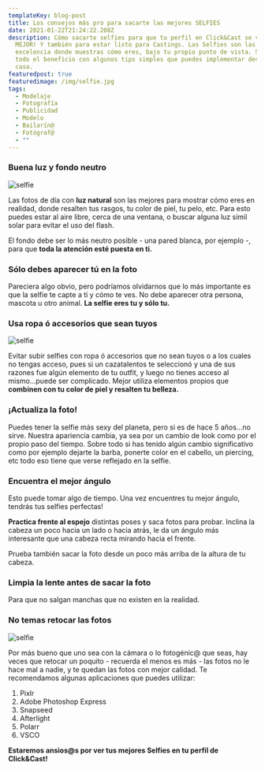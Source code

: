 ```yaml
---
templateKey: blog-post
title: Los consejos más pro para sacarte las mejores SELFIES
date: 2021-01-22T21:24:22.208Z
description: Cómo sacarte selfies para que tu perfil en Click&Cast se vea DE LO
  MEJOR! Y también para estar listo para Castings. Las Selfies son las fotos por
  excelencia donde muestras cómo eres, bajo tu propio punto de vista. Sácale
  todo el beneficio con algunos tips simples que puedes implementar desde tu
  casa.
featuredpost: true
featuredimage: /img/selfie.jpg
tags:
  - Modelaje
  - Fotografía
  - Publicidad
  - Modelo
  - Bailarín@
  - Fotógraf@
  - ""
---
```

<!--StartFragment-->

### Buena luz y fondo neutro

![selfie](/img/selfie-1.jpg)

<!--StartFragment-->

Las fotos de día con **luz natural** son las mejores para mostrar cómo eres en realidad, donde resalten tus rasgos, tu color de piel, tu pelo, etc. Para esto puedes estar al aire libre, cerca de una ventana, o buscar alguna luz símil solar para evitar el uso del flash.

El fondo debe ser lo más neutro posible - una pared blanca, por ejemplo -, para que **toda la atención esté puesta en ti.**

### Sólo debes aparecer tú en la foto

Pareciera algo obvio, pero podríamos olvidarnos que lo más importante es que la selfie te capte a ti y cómo te ves. No debe aparecer otra persona, mascota u otro animal. **La selfie eres tu y sólo tu.**

### **Usa ropa ó accesorios que sean tuyos**

![selfie](/img/selfie-2.jpg)

<!--StartFragment-->

Evitar subir selfies con ropa ó accesorios que no sean tuyos o a los cuales no tengas acceso, pues si un cazatalentos te seleccionó y una de sus razones fue algún elemento de tu outfit, y luego no tienes acceso al mismo...puede ser complicado. Mejor utiliza elementos propios que **combinen con tu color de piel y resalten tu belleza.**

### **¡Actualiza la foto!**

Puedes tener la selfie más sexy del planeta, pero si es de hace 5 años...no sirve. Nuestra apariencia cambia, ya sea por un cambio de look como por el propio paso del tiempo. Sobre todo si has tenido algún cambio significativo como por ejemplo dejarte la barba, ponerte color en el cabello, un piercing, etc todo eso tiene que verse reflejado en la selfie.

### **Encuentra el mejor ángulo**

Esto puede tomar algo de tiempo. Una vez encuentres tu mejor ángulo, tendrás tus selfies perfectas!

**Practica frente al espejo** distintas poses y saca fotos para probar. Inclina la cabeza un poco hacia un lado o hacia atrás, le da un ángulo más interesante que una cabeza recta mirando hacia el frente.

Prueba también sacar la foto desde un poco más arriba de la altura de tu cabeza.

### **Limpia la lente antes de sacar la foto**

Para que no salgan manchas que no existen en la realidad.

### **No temas retocar las fotos**

![selfie](/img/selfie-3.jpg)

Por más bueno que uno sea con la cámara o lo fotogénic@ que seas, hay veces que retocar un poquito - recuerda el menos es más - las fotos no le hace mal a nadie, y te quedan las fotos con mejor calidad. Te recomendamos algunas aplicaciones que puedes utilizar:

1. Pixlr
2. Adobe Photoshop Express
3. Snapseed
4. Afterlight
5. Polarr
6. VSCO

**Estaremos ansios@s por ver tus mejores Selfies en tu perfil de Click&Cast!**

<!--EndFragment-->